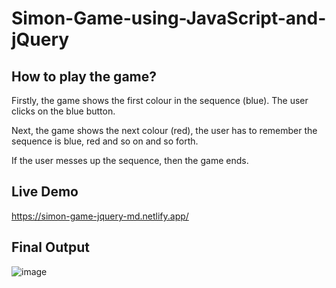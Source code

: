# Simon-Game-using-JavaScript-and-jQuery

## How to play the game?
Firstly, the game shows the first colour in the sequence (blue). The user clicks on the blue button.

Next, the game shows the next colour (red), the user has to remember the sequence is blue, red and so on and so forth.

If the user messes up the sequence, then the game ends.

## Live Demo
https://simon-game-jquery-md.netlify.app/

## Final Output
![image](https://user-images.githubusercontent.com/98680454/210768061-9c15d861-f417-4809-8796-62123edaddc7.png)
